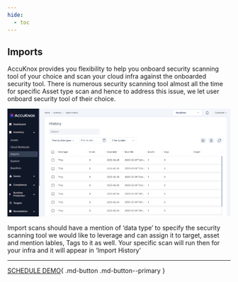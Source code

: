 ```yaml
---
hide:
  - toc
---
```


## **Imports**

AccuKnox provides you flexibility to help you onboard security scanning tool of your choice and scan your cloud infra against the onboarded security tool. There is numerous security scanning tool almost all the time for specific Asset type scan and hence to address this issue, we let user onboard security tool of their choice. 

![](images/imports.png)

Import scans should have a mention of ‘data type’ to specify the security scanning tool we would like to leverage and can assign it to target, asset and mention lables, Tags to it as well. Your specific scan will run then for your infra and it will appear in ‘Import History’ 

 - - - 
[SCHEDULE DEMO](https://www.accuknox.com/contact-us){ .md-button .md-button--primary }